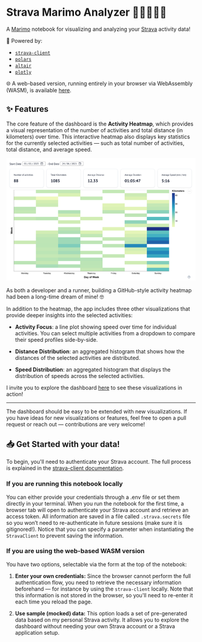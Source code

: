# Strava Marimo Analyzer 🏃‍♀️‍➡️​🏃‍➡️

A [Marimo](https://docs.marimo.io/) notebook for visualizing and analyzing your [Strava](https://strava.com/) activity data!

🚀 Powered by:
- [`strava-client`](https://github.com/GiovanniGiacometti/strava-client)
- [`polars`](https://pola.rs/)
- [`altair`](https://altair-viz.github.io/index.html)
- [`plotly`](https://plotly.com/)

🌐 A web-based version, running entirely in your browser via WebAssembly (WASM), is available [here](https://giovannigiacometti.it/strava-marimo-analyzer/).

## ✨ Features

The core feature of the dashboard is the **Activity Heatmap**, which provides a visual representation of the number of activities and total distance (in kilometers) over time. This interactive heatmap also displays key statistics for the currently selected activities — such as total number of activities, total distance, and average speed.

![heatmap](images/heatmap.png)

As both a developer and a runner, building a GitHub-style activity heatmap had been a long-time dream of mine! 🤓

In addition to the heatmap, the app includes three other visualizations that provide deeper insights into the selected activities:

- **Activity Focus**: a line plot showing speed over time for individual activities. You can select multiple activities from a dropdown to compare their speed profiles side-by-side.

- **Distance Distribution**: an aggregated histogram that shows how the distances of the selected activities are distributed.

- **Speed Distribution**: an aggregated histogram that displays the distribution of speeds across the selected activities.

I invite you to explore the dashboard [here](https://giovannigiacometti.it/strava-marimo-analyzer/) to see these visualizations in action!

---

The dashboard should be easy to be extended with new visualizations. If you have ideas for new visualizations or features, feel free to open a pull request or reach out — contributions are very welcome!


## 📥 Get Started with your data!

To begin, you'll need to authenticate your Strava account. The full process is explained in the [strava-client documentation](https://github.com/GiovanniGiacometti/strava-client?tab=readme-ov-file#authentication).


### If you are running this notebook locally

You can either provide your credentials through a .env file or set them directly in your terminal. When you run the notebook for the first time, a browser tab will open to authenticate your Strava account and retrieve an access token. All information are saved in a file called `.strava.secrets` file so you won’t need to re-authenticate in future sessions (make sure it is gitignored!). Notice that you can specify a parameter when instantiating the `StravaClient` to prevent saving the information.

### If you are using the web-based WASM version

You have two options, selectable via the form at the top of the notebook:

1) **Enter your own credentials:**
Since the browser cannot perform the full authentication flow, you need to retrieve the necessary information beforehand — for instance by using the `strava-client` locally. Note that this information is not stored in the browser, so you'll need to re-enter it each time you reload the page.

2) **Use sample (mocked) data:**
This option loads a set of pre-generated data based on my personal Strava activity. It allows you to explore the dashboard without needing your own Strava account or a Strava application setup.
